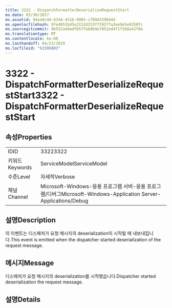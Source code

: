 ```yaml
---
title: 3322 - DispatchFormatterDeserializeRequestStart
ms.date: 03/30/2017
ms.assetid: 94ea9c4d-6344-431b-9965-c7094259044d
ms.openlocfilehash: 97e4051b45e2152d253f7f82ffa3ee9e5e9350fc
ms.sourcegitcommit: 9b552addadfb57fab0b9e7852ed4f1f1b8a42f8e
ms.translationtype: MT
ms.contentlocale: ko-KR
ms.lasthandoff: 04/23/2019
ms.locfileid: "61595803"
---
```

# <a name="3322---dispatchformatterdeserializerequeststart"></a><span data-ttu-id="e9ccc-102">3322 - DispatchFormatterDeserializeRequestStart</span><span class="sxs-lookup"><span data-stu-id="e9ccc-102">3322 - DispatchFormatterDeserializeRequestStart</span></span>
## <a name="properties"></a><span data-ttu-id="e9ccc-103">속성</span><span class="sxs-lookup"><span data-stu-id="e9ccc-103">Properties</span></span>  
  
|||  
|-|-|  
|<span data-ttu-id="e9ccc-104">ID</span><span class="sxs-lookup"><span data-stu-id="e9ccc-104">ID</span></span>|<span data-ttu-id="e9ccc-105">3322</span><span class="sxs-lookup"><span data-stu-id="e9ccc-105">3322</span></span>|  
|<span data-ttu-id="e9ccc-106">키워드</span><span class="sxs-lookup"><span data-stu-id="e9ccc-106">Keywords</span></span>|<span data-ttu-id="e9ccc-107">ServiceModel</span><span class="sxs-lookup"><span data-stu-id="e9ccc-107">ServiceModel</span></span>|  
|<span data-ttu-id="e9ccc-108">수준</span><span class="sxs-lookup"><span data-stu-id="e9ccc-108">Level</span></span>|<span data-ttu-id="e9ccc-109">자세히</span><span class="sxs-lookup"><span data-stu-id="e9ccc-109">Verbose</span></span>|  
|<span data-ttu-id="e9ccc-110">채널</span><span class="sxs-lookup"><span data-stu-id="e9ccc-110">Channel</span></span>|<span data-ttu-id="e9ccc-111">Microsoft-Windows-응용 프로그램 서버-응용 프로그램/디버그</span><span class="sxs-lookup"><span data-stu-id="e9ccc-111">Microsoft-Windows-Application Server-Applications/Debug</span></span>|  
  
## <a name="description"></a><span data-ttu-id="e9ccc-112">설명</span><span class="sxs-lookup"><span data-stu-id="e9ccc-112">Description</span></span>  
 <span data-ttu-id="e9ccc-113">이 이벤트는 디스패처가 요청 메시지의 deserialization이 시작될 때 내보내집니다.</span><span class="sxs-lookup"><span data-stu-id="e9ccc-113">This event is emitted when the dispatcher started deserialization of the request message.</span></span>  
  
## <a name="message"></a><span data-ttu-id="e9ccc-114">메시지</span><span class="sxs-lookup"><span data-stu-id="e9ccc-114">Message</span></span>  
 <span data-ttu-id="e9ccc-115">디스패처가 요청 메시지의 deserialization를 시작했습니다.</span><span class="sxs-lookup"><span data-stu-id="e9ccc-115">Dispatcher started deserialization the request message.</span></span>  
  
## <a name="details"></a><span data-ttu-id="e9ccc-116">설명</span><span class="sxs-lookup"><span data-stu-id="e9ccc-116">Details</span></span>
